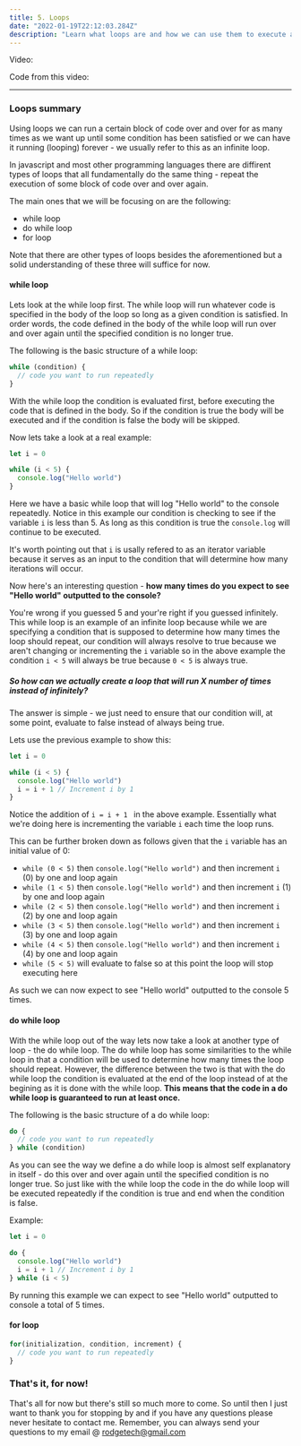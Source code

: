 ```yaml
---
title: 5. Loops
date: "2022-01-19T22:12:03.284Z"
description: "Learn what loops are and how we can use them to execute any code over and over for as much as we want up until a condition has been met"
---
```


Video:

Code from this video:

---

### Loops summary

Using loops we can run a certain block of code over and over for as many times as we want up until some condition has been satisfied or we can have it running (looping) forever - we usually refer to this as an infinite loop.

In javascript and most other programming languages there are diffirent types of loops that all fundamentally do the same thing - repeat the execution of some block of code over and over again.

The main ones that we will be focusing on are the following:

- while loop
- do while loop
- for loop

Note that there are other types of loops besides the aforementioned but a solid understanding of these three will suffice for now.

#### while loop

Lets look at the while loop first. The while loop will run whatever code is specified in the body of the loop so long as a given condition is satisfied. In order words, the code defined in the body of the while loop will run over and over again until the specified condition is no longer true.

The following is the basic structure of a while loop:

```javascript
while (condition) {
  // code you want to run repeatedly
}
```

With the while loop the condition is evaluated first, before executing the code that is defined in the body. So if the condition is true the body will be executed and if the condition is false the body will be skipped.

Now lets take a look at a real example:

```javascript
let i = 0

while (i < 5) {
  console.log("Hello world")
}
```

Here we have a basic while loop that will log "Hello world" to the console repeatedly. Notice in this example our condition is checking to see if the variable `i` is less than 5. As long as this condition is true the `console.log` will continue to be executed.

It's worth pointing out that `i` is usally refered to as an iterator variable because it serves as an input to the condition that will determine how many iterations will occur.

Now here's an interesting question - **how many times do you expect to see "Hello world" outputted to the console?**

You're wrong if you guessed 5 and your're right if you guessed infinitely. This while loop is an example of an infinite loop because while we are specifying a condition that is supposed to determine how many times the loop should repeat, our condition will always resolve to true because we aren't changing or incrementing the `i` variable so in the above example the condition `i < 5` will always be true because `0 < 5` is always true.

##### So how can we actually create a loop that will run X number of times instead of infinitely?

The answer is simple - we just need to ensure that our condition will, at some point, evaluate to false instead of always being true.

Lets use the previous example to show this:

```javascript
let i = 0

while (i < 5) {
  console.log("Hello world")
  i = i + 1 // Increment i by 1
}
```

Notice the addition of `i = i + 1 ` in the above example. Essentially what we're doing here is incrementing the variable `i` each time the loop runs.

This can be further broken down as follows given that the `i` variable has an initial value of 0:

- `while (0 < 5)` then `console.log("Hello world")` and then increment `i` (0) by one and loop again
- `while (1 < 5)` then `console.log("Hello world")` and then increment `i` (1) by one and loop again
- `while (2 < 5)` then `console.log("Hello world")` and then increment `i` (2) by one and loop again
- `while (3 < 5)` then `console.log("Hello world")` and then increment `i` (3) by one and loop again
- `while (4 < 5)` then `console.log("Hello world")` and then increment `i` (4) by one and loop again
- `while (5 < 5)` will evaluate to false so at this point the loop will stop executing here

As such we can now expect to see "Hello world" outputted to the console 5 times.

#### do while loop

With the while loop out of the way lets now take a look at another type of loop - the do while loop. The do while loop has some similarities to the while loop in that a condition will be used to determine how many times the loop should repeat. However, the difference between the two is that with the do while loop the condition is evaluated at the end of the loop instead of at the begining as it is done with the while loop. **This means that the code in a do while loop is guaranteed to run at least once.**

The following is the basic structure of a do while loop:

```javascript
do {
  // code you want to run repeatedly
} while (condition)
```

As you can see the way we define a do while loop is almost self explanatory in itself - do this over and over again until the specified condition is no longer true. So just like with the while loop the code in the do while loop will be executed repeatedly if the condition is true and end when the condition is false.

Example:

```javascript
let i = 0

do {
  console.log("Hello world")
  i = i + 1 // Increment i by 1
} while (i < 5)
```

By running this example we can expect to see "Hello world" outputted to console a total of 5 times.

#### for loop

```javascript
for(initialization, condition, increment) {
  // code you want to run repeatedly
}
```

### That's it, for now!

That's all for now but there's still so much more to come. So until then I just want to thank you for stopping by and if you have any questions please never hesitate to contact me. Remember, you can always send your questions to my email @ rodgetech@gmail.com
